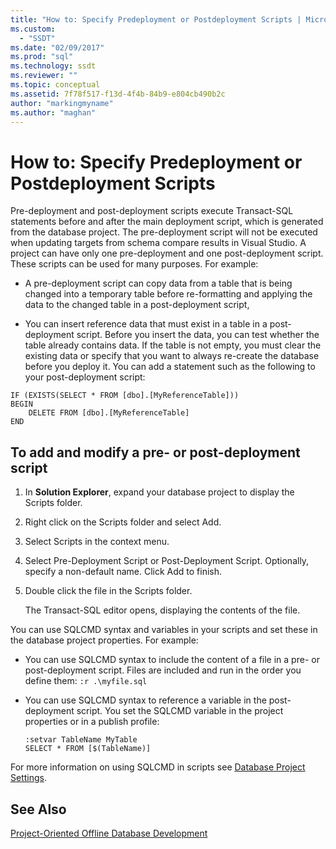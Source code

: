 ```yaml
---
title: "How to: Specify Predeployment or Postdeployment Scripts | Microsoft Docs"
ms.custom: 
  - "SSDT"
ms.date: "02/09/2017"
ms.prod: "sql"
ms.technology: ssdt
ms.reviewer: ""
ms.topic: conceptual
ms.assetid: 7f78f517-f13d-4f4b-84b9-e804cb490b2c
author: "markingmyname"
ms.author: "maghan"
---
```

# How to: Specify Predeployment or Postdeployment Scripts
Pre-deployment and post-deployment scripts execute Transact\-SQL statements before and after the main deployment script, which is generated from the database project. The pre-deployment script will not be executed when updating targets from schema compare results in Visual Studio. A project can have only one pre-deployment and one post-deployment script. These scripts can be used for many purposes. For example:  
  
-   A pre-deployment script can copy data from a table that is being changed into a temporary table before re-formatting and applying the data to the changed table in a post-deployment script,  
  
-   You can insert reference data that must exist in a table in a post-deployment script. Before you insert the data, you can test whether the table already contains data. If the table is not empty, you must clear the existing data or specify that you want to always re-create the database before you deploy it. You can add a statement such as the following to your post-deployment script:  
  
```  
IF (EXISTS(SELECT * FROM [dbo].[MyReferenceTable]))  
BEGIN  
    DELETE FROM [dbo].[MyReferenceTable]  
END  
```  

## To add and modify a pre- or post-deployment script  
  
1.  In **Solution Explorer**, expand your database project to display the Scripts folder.  
  
2.  Right click on the Scripts folder and select Add.  
  
3.  Select Scripts in the context menu.  
  
4.  Select Pre-Deployment Script or Post-Deployment Script. Optionally, specify a non-default name. Click Add to finish.  
  
5.  Double click the file in the Scripts folder.  
  
    The Transact\-SQL editor opens, displaying the contents of the file.  
  
You can use SQLCMD syntax and variables in your scripts and set these in the database project properties. For example:  
  
-   You can use SQLCMD syntax to include the content of a file in a pre- or post-deployment script. Files are included and run in the order you define them: `:r .\myfile.sql`  
  
-   You can use SQLCMD syntax to reference a variable in the post-deployment script. You set the SQLCMD variable in the project properties or in a publish profile:  
  
    ```  
    :setvar TableName MyTable  
    SELECT * FROM [$(TableName)]  
    ```  
  
For more information on using SQLCMD in scripts see [Database Project Settings](../ssdt/database-project-settings.md).  
  
## See Also  
[Project-Oriented Offline Database Development](../ssdt/project-oriented-offline-database-development.md)  
  
